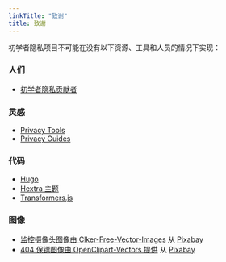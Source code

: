 ```yaml
---
linkTitle: "致谢"
title: 致谢
---
```

初学者隐私项目不可能在没有以下资源、工具和人员的情况下实现：
### 人们 
- [初学者隐私贡献者](https://github.com/beginnerprivacy/beginnerprivacy.github.io/graphs/contributors)

### 灵感
- [Privacy Tools](https://www.privacytools.io/)
- [Privacy Guides](https://www.privacyguides.org/)

### 代码
- [Hugo](https://gohugo.io/)
- [Hextra 主题](https://github.com/imfing/hextra/)
- [Transformers.js](https://github.com/huggingface/transformers.js/)

### 图像
- [监控摄像头图像由 Clker-Free-Vector-Images](https://pixabay.com/users/clker-free-vector-images-3736/?utm_source=link-attribution&utm_medium=referral&utm_campaign=image&utm_content=295146) 从 [Pixabay](https://pixabay.com//?utm_source=link-attribution&utm_medium=referral&utm_campaign=image&utm_content=295146)
- [404 保镖图像由 OpenClipart-Vectors 提供](https://pixabay.com/users/openclipart-vectors-30363/?utm_source=link-attribution&utm_medium=referral&utm_campaign=image&utm_content=145447) 从 [Pixabay](https://pixabay.com//?utm_source=link-attribution&utm_medium=referral&utm_campaign=image&utm_content=145447)